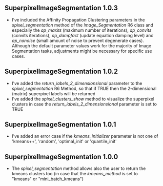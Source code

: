 
## SuperpixelImageSegmentation 1.0.3

* I've included the Affinity Propagation Clustering parameters in the *spixel_segmentation* method of the *Image_Segmentation* R6 class and especially the *ap_maxits* (maximum number of iterations), *ap_convits* (convits iterations), *ap_dampfact* (update equation damping level) and *ap_nonoise* (small amount of noise to prevent degenerate cases). Although the default parameter values work for the majority of Image Segmentation tasks, adjustments might be necessary for specific use cases.

## SuperpixelImageSegmentation 1.0.2

* I've added the *return_labels_2_dimensionsional* parameter to the *spixel_segmentation* R6 Method, so that if TRUE then the 2-dimensional (matrix) superpixel labels will be returned
* I've added the *spixel_clusters_show* method to visualize the superpixel clusters in case the *return_labels_2_dimensionsional* parameter is set to TRUE


## SuperpixelImageSegmentation 1.0.1

* I've added an error case if the *kmeans_initializer* parameter is not one of 'kmeans++', 'random', 'optimal_init' or 'quantile_init'


## SuperpixelImageSegmentation 1.0.0

* The *spixel_segmentation* method allows also the user to return the kmeans clusters too (in case that the *kmeans_method* is set to "kmeans" or "mini_batch_kmeans")
